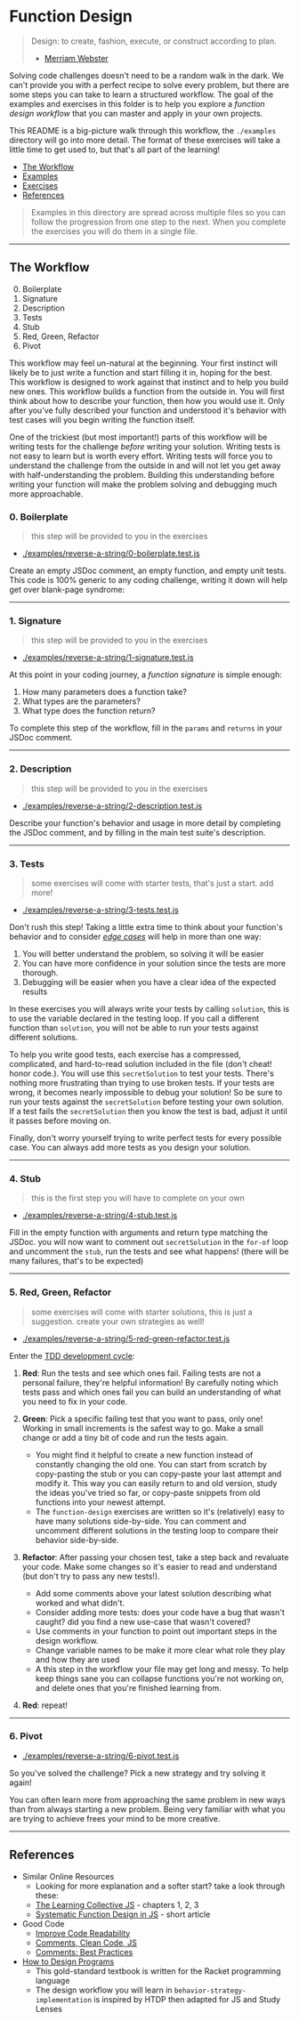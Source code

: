 # Function Design

> Design: to create, fashion, execute, or construct according to plan.
> - [Merriam Webster](https://www.merriam-webster.com/dictionary/design)

Solving code challenges doesn't need to be a random walk in the dark.  We can't provide you with a perfect recipe to solve every problem, but there are some steps you can take to learn a structured workflow.  The goal of the examples and exercises in this folder is to help you explore a _function design workflow_ that you can master and apply in your own projects.

This README is a big-picture walk through this workflow, the `./examples` directory will go into more detail. The format of these exercises will take a little time to get used to, but that's all part of the learning!

- [The Workflow](#the-workflow)
- <a href='./examples?hyf' target='_blank'>Examples</a>
- <a href='./exercises?hyf' target='_blank'>Exercises</a>
- [References](#references)

> Examples in this directory are spread across multiple files so you can follow the progression from one step to the next.  When you complete the exercises you will do them in a single file.

---

## The Workflow

0. Boilerplate
1. Signature
2. Description
3. Tests
4. Stub
5. Red, Green, Refactor
6. Pivot

This workflow may feel un-natural at the beginning. Your first instinct will likely be to just write a function and start filling it in, hoping for the best. This workflow is designed to work against that instinct and to help you build new ones.  This workflow builds a function from the outside in.  You will first think about how to describe your function, then how you would use it.  Only after you've fully described your function and understood it's behavior with test cases will you begin writing the function itself.

One of the trickiest (but most important!) parts of this workflow will be writing tests for the challenge _before_ writing your solution.  Writing tests is not easy to learn but is worth every effort.  Writing tests will force you to understand the challenge from the outside in and will not let you get away with half-understanding the problem.  Building this understanding before writing your function will make the problem solving and debugging much more approachable.


### 0. Boilerplate

> this step will be provided to you in the exercises

- <a href='./examples/reverse-a-string/0-boilerplate.test.js?study' target='_blank'>./examples/reverse-a-string/0-boilerplate.test.js</a>


Create an empty JSDoc comment, an empty function, and empty unit tests. This code is 100% generic to any coding challenge, writing it down will help get over blank-page syndrome:

---

### 1. Signature

> this step will be provided to you in the exercises

- <a href='./examples/reverse-a-string/1-signature.test.js?study' target='_blank'>./examples/reverse-a-string/1-signature.test.js</a>

At this point in your coding journey, a _function signature_ is simple enough:

1. How many parameters does a function take?
2. What types are the parameters?
3. What type does the function return?

To complete this step of the workflow, fill in the `params` and `returns` in your JSDoc comment.


---

### 2. Description

> this step will be provided to you in the exercises

- <a href='./examples/reverse-a-string/2-description.test.js?study' target='_blank'>./examples/reverse-a-string/2-description.test.js</a>

Describe your function's behavior and usage in more detail by completing the JSDoc comment, and by filling in the main test suite's description.

---

### 3. Tests

> some exercises will come with starter tests, that's just a start. add more!

- <a href='./examples/reverse-a-string/3-tests.test.js?study' target='_blank'>./examples/reverse-a-string/3-tests.test.js</a>

Don't rush this step!  Taking a little extra time to think about your function's behavior and to consider [_edge cases_](https://www.geeksforgeeks.org/dont-forget-edge-cases/) will help in more than one way:

1. You will better understand the problem, so solving it will be easier
2. You can have more confidence in your solution since the tests are more thorough.
3. Debugging will be easier when you have a clear idea of the expected results

In these exercises you will always write your tests by calling `solution`, this is to use the variable declared in the testing loop.  If you call a different function than `solution`, you will not be able to run your tests against different solutions.

To help you write good tests, each exercise has a compressed, complicated, and hard-to-read solution included in the file (don't cheat! honor code.).  You will use this `secretSolution` to test your tests.  There's nothing more frustrating than trying to use broken tests.  If your tests are wrong, it becomes nearly impossible to debug your solution!  So be sure to run your tests against the `secretSolution` before testing your own solution.  If a test fails the `secretSolution` then you know the test is bad, adjust it until it passes before moving on.

Finally, don't worry yourself trying to write perfect tests for every possible case.  You can always add more tests as you design your solution.

---

### 4. Stub

> this is the first step you will have to complete on your own

- <a href='./examples/reverse-a-string/4-stub.test.js?study' target='_blank'>./examples/reverse-a-string/4-stub.test.js</a>

Fill in the empty function with arguments and return type matching the JSDoc.  you will now want to comment out `secretSolution` in the `for-of` loop and uncomment the `stub`, run the tests and see what happens! (there will be many failures, that's to be expected)

---

### 5. Red, Green, Refactor

> some exercises will come with starter solutions, this is just a suggestion. create your own strategies as well!

- <a href='./examples/reverse-a-string/5-red-green-refactor.test.js?study' target='_blank'>./examples/reverse-a-string/5-red-green-refactor.test.js</a>

Enter the [TDD development cycle](https://www.youtube.com/watch?v=m43Ma_8TPH0):

1. **Red**: Run the tests and see which ones fail. Failing tests are not a personal failure, they're helpful information!  By carefully noting which tests pass and which ones fail you can build an understanding of what you need to fix in your code.
2. **Green**: Pick a specific failing test that you want to pass, only one! Working in small increments is the safest way to go. Make a small change or add a tiny bit of code and run the tests again.
    - You might find it helpful to create a new function instead of constantly changing the old one. You can start from scratch by copy-pasting the stub or you can copy-paste your last attempt and modify it. This way you can easily return to and old version, study the ideas you've tried so far, or copy-paste snippets from old functions into your newest attempt.
    - The `function-design` exercises are written so it's (relatively) easy to have many solutions side-by-side.  You can comment and uncomment different solutions in the testing loop to compare their behavior side-by-side.

3. **Refactor**: After passing your chosen test, take a step back and revaluate your code. Make some changes so it's easier to read and understand (but don't try to pass any new tests!).
    - Add some comments above your latest solution describing what worked and what didn't.
    - Consider adding more tests: does your code have a bug that wasn't caught? did you find a new use-case that wasn't covered?
    - Use comments in your function to point out important steps in the design workflow.
    - Change variable names to be make it more clear what role they play and how they are used
    - A this step in the workflow your file may get long and messy. To help keep things sane you can collapse functions you're not working on, and delete ones that you're finished learning from.

4. **Red**: repeat!

---

### 6. Pivot

- <a href='./examples/reverse-a-string/6-pivot.test.js?study' target='_blank'>./examples/reverse-a-string/6-pivot.test.js</a>

So you've solved the challenge?  Pick a new strategy and try solving it again!

You can often learn more from approaching the same problem in new ways than from always starting a new problem.  Being very familiar with what you are trying to achieve frees your mind to be more creative.

---

## References

- Similar Online Resources
  - Looking for more explanation and a softer start?  take a look through these:
  - [The Learning Collective JS](http://tlcjs.org/index.html) - chapters 1, 2, 3
  - [Systematic Function Design in JS](https://wavded.com/post/htdp-functions/) - short article
- Good Code
  - [Improve Code Readability](https://dev.to/briwa/simple-ways-to-improve-code-readability-2n8c)
  - [Comments, Clean Code, JS](https://medium.com/better-programming/javascript-clean-code-comments-c926d5aae2cb)
  - [Comments: Best Practices](https://www.elegantthemes.com/blog/wordpress/how-to-comment-your-code-like-a-pro-best-practices-and-good-habits)
- [How to Design Programs](https://htdp.org/2019-02-24/part_preface.html)
  - This gold-standard textbook is written for the Racket programming language
  - The design workflow you will learn in `behavior-strategy-implementation` is inspired by HTDP then adapted for JS and Study Lenses
